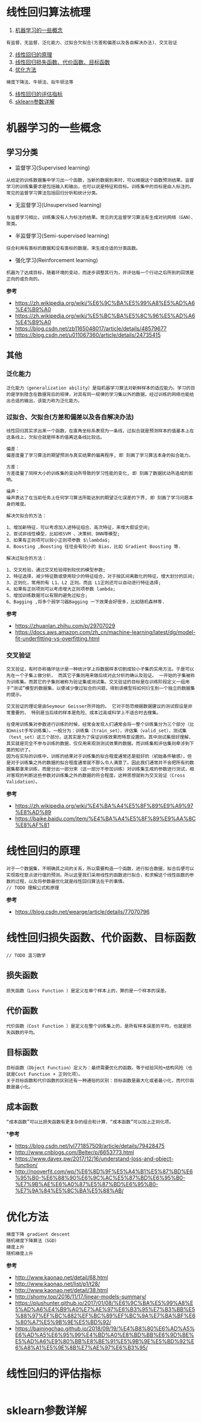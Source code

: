 线性回归算法梳理
=============

1. [机器学习的一些概念](#user-content-机器学习的一些概念)
~~~
有监督、无监督、泛化能力、过拟合欠拟合(方差和偏差以及各自解决办法)、交叉验证
~~~

2. [线性回归的原理](#user-content-线性回归的原理)
3. [线性回归损失函数、代价函数、目标函数](#user-content-线性回归损失函数、代价函数、目标函数)
4. [优化方法](#user-content-优化方法)
~~~
梯度下降法、牛顿法、拟牛顿法等
~~~

5. [线性回归的评估指标](#user-content-线性回归的评估指标)
6. [sklearn参数详解](#user-content-sklearn参数详解)

# 机器学习的一些概念

## 学习分类

- 监督学习(Supervised learning)
~~~
从给定的训练数据集中学习出一个函数，当新的数据到来时，可以根据这个函数预测结果。监督学习的训练集要求是包括输入和输出，也可以说是特征和目标。训练集中的目标是由人标注的。常见的监督学习算法包括回归分析和统计分类。
~~~

- 无监督学习(Unsupervised learning)
~~~
与监督学习相比，训练集没有人为标注的结果。常见的无监督学习算法有生成对抗网络（GAN）、聚类。
~~~

- 半监督学习(Semi-supervised learning)
~~~
综合利用有类标的数据和没有类标的数据，来生成合适的分类函数。
~~~

- 强化学习(Reinforcement learning)
~~~
机器为了达成目标，随着环境的变动，而逐步调整其行为，并评估每一个行动之后所到的回馈是正向的或负向的。
~~~

**参考**
- https://zh.wikipedia.org/wiki/%E6%9C%BA%E5%99%A8%E5%AD%A6%E4%B9%A0
- https://zh.wikipedia.org/wiki/%E5%BC%BA%E5%8C%96%E5%AD%A6%E4%B9%A0
- https://blog.csdn.net/zb1165048017/article/details/48579677
- https://blog.csdn.net/u011067360/article/details/24735415

## 其他

### 泛化能力
~~~
泛化能力（generalization ability）是指机器学习算法对新鲜样本的适应能力。学习的目的是学到隐含在数据背后的规律，对具有同一规律的学习集以外的数据，经过训练的网络也能给出合适的输出，该能力称为泛化能力。
~~~

### 过拟合、欠拟合(方差和偏差以及各自解决办法)
~~~
线性回归其实求出来一个函数，在直角坐标系表现为一条线，过拟合就是预测样本的值基本上在这条线上，欠拟合就是样本的值离这条线比较远。

偏差：
偏差度量了学习算法的期望预测与真实结果的偏离程序, 即 刻画了学习算法本身的拟合能力。

方差：
方差度量了同样大小的训练集的变动所导致的学习性能的变化, 即 刻画了数据扰动所造成的影响。

噪声：
噪声表达了在当前任务上任何学习算法所能达到的期望泛化误差的下界, 即 刻画了学习问题本身的难度。

解决欠拟合的方法：

1、增加新特征，可以考虑加入进特征组合、高次特征，来增大假设空间;
2、尝试非线性模型，比如核SVM 、决策树、DNN等模型;
3、如果有正则项可以较小正则项参数 $\lambda$;
4、Boosting ,Boosting 往往会有较小的 Bias，比如 Gradient Boosting 等.

解决过拟合的方法：

1、交叉检验，通过交叉检验得到较优的模型参数;
2、特征选择，减少特征数或使用较少的特征组合，对于按区间离散化的特征，增大划分的区间;
3、正则化，常用的有 L1、L2 正则。而且 L1正则还可以自动进行特征选择;
4、如果有正则项则可以考虑增大正则项参数 lambda;
5、增加训练数据可以有限的避免过拟合;
6、Bagging ,将多个弱学习器Bagging 一下效果会好很多，比如随机森林等.
~~~

**参考**
- https://zhuanlan.zhihu.com/p/29707029
- https://docs.aws.amazon.com/zh_cn/machine-learning/latest/dg/model-fit-underfitting-vs-overfitting.html

### 交叉验证
~~~
交叉验证，有时亦称循环估计是一种统计学上将数据样本切割成较小子集的实用方法。于是可以先在一个子集上做分析， 而其它子集则用来做后续对此分析的确认及验证。 一开始的子集被称为训练集。而其它的子集则被称为验证集或测试集。交叉验证的目标是在训练阶段定义一组用于“测试”模型的数据集，以便减少像过拟合的问题，得到该模型将如何衍生到一个独立的数据集的提示。

交叉验证的理论是由Seymour Geisser所开始的。 它对于防范根据数据建议的测试假设是非常重要的， 特别是当后续的样本是危险、成本过高或科学上不适合时去搜集。

在使用训练集对参数进行训练的时候，经常会发现人们通常会将一整个训练集分为三个部分（比如mnist手写训练集）。一般分为：训练集（train_set），评估集（valid_set），测试集（test_set）这三个部分。这其实是为了保证训练效果而特意设置的。其中测试集很好理解，其实就是完全不参与训练的数据，仅仅用来观测测试效果的数据。而训练集和评估集则牵涉到下面的知识了。
因为在实际的训练中，训练的结果对于训练集的拟合程度通常还是挺好的（初始条件敏感），但是对于训练集之外的数据的拟合程度通常就不那么令人满意了。因此我们通常并不会把所有的数据集都拿来训练，而是分出一部分来（这一部分不参加训练）对训练集生成的参数进行测试，相对客观的判断这些参数对训练集之外的数据的符合程度。这种思想就称为交叉验证（Cross Validation）。
~~~

**参考**
- https://zh.wikipedia.org/wiki/%E4%BA%A4%E5%8F%89%E9%A9%97%E8%AD%89
- https://baike.baidu.com/item/%E4%BA%A4%E5%8F%89%E9%AA%8C%E8%AF%81

# 线性回归的原理
~~~
对于一个数据集，不明确其之间的关系，所以需要构造一个函数，进行拟合数据，拟合后便可以实现取任意点进行值的预测。所以这里我们采用线性的函数进行拟合，和求解这个线性函数的参数的过程，以及将参数最优化就是线性回归算法在干的事情。
// TODO 理解公式和原理
~~~

**参考**
- https://blog.csdn.net/wearge/article/details/77070796

# 线性回归损失函数、代价函数、目标函数
~~~
// TODO 温习数学
~~~

## 损失函数
~~~
损失函数（Loss Function ）是定义在单个样本上的，算的是一个样本的误差。
~~~

## 代价函数
~~~
代价函数（Cost Function ）是定义在整个训练集上的，是所有样本误差的平均，也就是损失函数的平均。
~~~

## 目标函数
~~~
目标函数（Object Function）定义为：最终需要优化的函数。等于经验风险+结构风险（也就是Cost Function + 正则化项）。
关于目标函数和代价函数的区别还有一种通俗的区别：目标函数是最大化或者最小化，而代价函数是最小化。
~~~

## 成本函数
~~~
“成本函数”可以比损失函数有更复杂的组合和计算，“成本函数”可以加上正则化项。
~~~

***参考**
- https://blog.csdn.net/lyl771857509/article/details/79428475
- http://www.cnblogs.com/Belter/p/6653773.html
- https://www.davex.pw/2017/12/16/understand-loss-and-object-function/
- http://nooverfit.com/wp/%E6%8D%9F%E5%A4%B1%E5%87%BD%E6%95%B0-%E6%88%90%E6%9C%AC%E5%87%BD%E6%95%B0-%E7%9B%AE%E6%A0%87%E5%87%BD%E6%95%B0-%E7%9A%84%E5%8C%BA%E5%88%AB/

# 优化方法
~~~
梯度下降 gradient descent
随机梯度下降算法（SGD）
梯度上升
随机梯度上升
~~~

**参考**
- http://www.kaonao.net/detail/68.html
- http://www.kaonao.net/list/p1/t28/
- http://www.kaonao.net/detail/38.html
- http://shomy.top/2016/11/17/linear-models-summary/
- https://plushunter.github.io/2017/01/08/%E6%9C%BA%E5%99%A8%E5%AD%A6%E4%B9%A0%E7%AE%97%E6%B3%95%E7%B3%BB%E5%88%97%EF%BC%882%EF%BC%89%EF%BC%9A%E7%BA%BF%E6%80%A7%E5%9B%9E%E5%BD%92/
- https://bainingchao.github.io/2018/09/19/%E4%B8%80%E6%AD%A5%E6%AD%A5%E6%95%99%E4%BD%A0%E8%BD%BB%E6%9D%BE%E5%AD%A6%E9%80%BB%E8%BE%91%E5%9B%9E%E5%BD%92%E6%A8%A1%E5%9E%8B%E7%AE%97%E6%B3%95/


# 线性回归的评估指标
~~~
~~~

# sklearn参数详解
~~~
~~~
